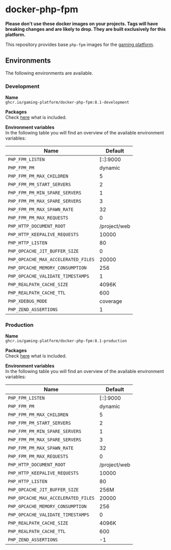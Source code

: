 # docker-php-fpm

__Please don't use these docker images on your projects.
Tags will have breaking changes and are likely to drop.
They are built exclusively for this platform.__

This repository provides base `php-fpm` images for the
[gaming platform](https://github.com/gaming-platform).

## Environments

The following environments are available.

### Development

__Name__  
`ghcr.io/gaming-platform/docker-php-fpm:8.1-development`

__Packages__  
Check
[here](/install-dependencies.sh)
what is included.

__Environment variables__  
In the following table you will find an overview of the available environment variables:

| Name                                | Default      |
|-------------------------------------|--------------|
| `PHP_FPM_LISTEN`                    | [::]:9000    |
| `PHP_FPM_PM`                        | dynamic      |
| `PHP_FPM_PM_MAX_CHILDREN`           | 5            |
| `PHP_FPM_PM_START_SERVERS`          | 2            |
| `PHP_FPM_PM_MIN_SPARE_SERVERS`      | 1            |
| `PHP_FPM_PM_MAX_SPARE_SERVERS`      | 3            |
| `PHP_FPM_PM_MAX_SPAWN_RATE`         | 32           |
| `PHP_FPM_PM_MAX_REQUESTS`           | 0            |
| `PHP_HTTP_DOCUMENT_ROOT`            | /project/web |
| `PHP_HTTP_KEEPALIVE_REQUESTS`       | 10000        |
| `PHP_HTTP_LISTEN`                   | 80           |
| `PHP_OPCACHE_JIT_BUFFER_SIZE`       | 0            |
| `PHP_OPCACHE_MAX_ACCELERATED_FILES` | 20000        |
| `PHP_OPCACHE_MEMORY_CONSUMPTION`    | 256          |
| `PHP_OPCACHE_VALIDATE_TIMESTAMPS`   | 1            |
| `PHP_REALPATH_CACHE_SIZE`           | 4096K        |
| `PHP_REALPATH_CACHE_TTL`            | 600          |
| `PHP_XDEBUG_MODE`                   | coverage     |
| `PHP_ZEND_ASSERTIONS`               | 1            |

### Production

__Name__  
`ghcr.io/gaming-platform/docker-php-fpm:8.1-production`

__Packages__  
Check
[here](/install-dependencies.sh)
what is included.

__Environment variables__  
In the following table you will find an overview of the available environment variables:

| Name                                | Default      |
|-------------------------------------|--------------|
| `PHP_FPM_LISTEN`                    | [::]:9000    |
| `PHP_FPM_PM`                        | dynamic      |
| `PHP_FPM_PM_MAX_CHILDREN`           | 5            |
| `PHP_FPM_PM_START_SERVERS`          | 2            |
| `PHP_FPM_PM_MIN_SPARE_SERVERS`      | 1            |
| `PHP_FPM_PM_MAX_SPARE_SERVERS`      | 3            |
| `PHP_FPM_PM_MAX_SPAWN_RATE`         | 32           |
| `PHP_FPM_PM_MAX_REQUESTS`           | 0            |
| `PHP_HTTP_DOCUMENT_ROOT`            | /project/web |
| `PHP_HTTP_KEEPALIVE_REQUESTS`       | 10000        |
| `PHP_HTTP_LISTEN`                   | 80           |
| `PHP_OPCACHE_JIT_BUFFER_SIZE`       | 256M         |
| `PHP_OPCACHE_MAX_ACCELERATED_FILES` | 20000        |
| `PHP_OPCACHE_MEMORY_CONSUMPTION`    | 256          |
| `PHP_OPCACHE_VALIDATE_TIMESTAMPS`   | 0            |
| `PHP_REALPATH_CACHE_SIZE`           | 4096K        |
| `PHP_REALPATH_CACHE_TTL`            | 600          |
| `PHP_ZEND_ASSERTIONS`               | -1           |
